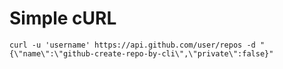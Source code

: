 # Simple cURL


```curl
curl -u 'username' https://api.github.com/user/repos -d "{\"name\":\"github-create-repo-by-cli\",\"private\":false}"

```